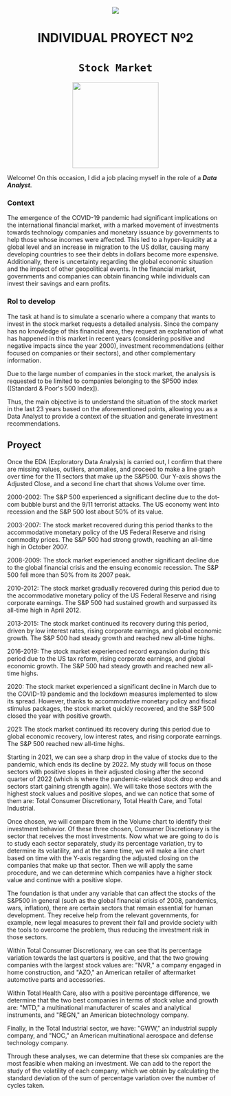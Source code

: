 <p align='center'>
<img src ="https://d31uz8lwfmyn8g.cloudfront.net/Assets/logo-henry-white-lg.png">
<p>

<h1 align='center'>
 <b>INDIVIDUAL PROYECT Nº2</b>
</h1>
 
# <h1 align="center">**`Stock Market`**</h1>

<p align='center'>
<img src = 'https://m.foolcdn.com/media/dubs/original_images/Intro_slide_-_digital_stock_chart_going_up_-_source_getty.jpg' height = 200>
<p>

Welcome! On this occasion, I did a job placing myself in the role of a ***Data Analyst***.


### **Context**

The emergence of the COVID-19 pandemic had significant implications on the international financial market, with a marked movement of investments towards technology companies and monetary issuance by governments to help those whose incomes were affected. This led to a hyper-liquidity at a global level and an increase in migration to the US dollar, causing many developing countries to see their debts in dollars become more expensive. Additionally, there is uncertainty regarding the global economic situation and the impact of other geopolitical events. In the financial market, governments and companies can obtain financing while individuals can invest their savings and earn profits.

 
### Rol to develop

The task at hand is to simulate a scenario where a company that wants to invest in the stock market requests a detailed analysis. Since the company has no knowledge of this financial area, they request an explanation of what has happened in this market in recent years (considering positive and negative impacts since the year 2000), investment recommendations (either focused on companies or their sectors), and other complementary information.

Due to the large number of companies in the stock market, the analysis is requested to be limited to companies belonging to the SP500 index ([Standard & Poor's 500 Index]).

Thus, the main objective is to understand the situation of the stock market in the last 23 years based on the aforementioned points, allowing you as a Data Analyst to provide a context of the situation and generate investment recommendations.


## **Proyect**
  
Once the EDA (Exploratory Data Analysis) is carried out, I confirm that there are missing values, outliers, anomalies, and proceed to make a line graph over time for the 11 sectors that make up the S&P500. Our Y-axis shows the Adjusted Close, and a second line chart that shows Volume over time.

2000-2002: The S&P 500 experienced a significant decline due to the dot-com bubble burst and the 9/11 terrorist attacks. The US economy went into recession and the S&P 500 lost about 50% of its value.

2003-2007: The stock market recovered during this period thanks to the accommodative monetary policy of the US Federal Reserve and rising commodity prices. The S&P 500 had strong growth, reaching an all-time high in October 2007.

2008-2009: The stock market experienced another significant decline due to the global financial crisis and the ensuing economic recession. The S&P 500 fell more than 50% from its 2007 peak.

2010-2012: The stock market gradually recovered during this period due to the accommodative monetary policy of the US Federal Reserve and rising corporate earnings. The S&P 500 had sustained growth and surpassed its all-time high in April 2012.

2013-2015: The stock market continued its recovery during this period, driven by low interest rates, rising corporate earnings, and global economic growth. The S&P 500 had steady growth and reached new all-time highs.

2016-2019: The stock market experienced record expansion during this period due to the US tax reform, rising corporate earnings, and global economic growth. The S&P 500 had steady growth and reached new all-time highs.

2020: The stock market experienced a significant decline in March due to the COVID-19 pandemic and the lockdown measures implemented to slow its spread. However, thanks to accommodative monetary policy and fiscal stimulus packages, the stock market quickly recovered, and the S&P 500 closed the year with positive growth.

2021: The stock market continued its recovery during this period due to global economic recovery, low interest rates, and rising corporate earnings. The S&P 500 reached new all-time highs.
  
 Starting in 2021, we can see a sharp drop in the value of stocks due to the pandemic, which ends its decline by 2022. My study will focus on those sectors with positive slopes in their adjusted closing after the second quarter of 2022 (which is where the pandemic-related stock drop ends and sectors start gaining strength again). We will take those sectors with the highest stock values and positive slopes, and we can notice that some of them are: Total Consumer Discretionary, Total Health Care, and Total Industrial.

Once chosen, we will compare them in the Volume chart to identify their investment behavior. Of these three chosen, Consumer Discretionary is the sector that receives the most investments. Now what we are going to do is to study each sector separately, study its percentage variation, try to determine its volatility, and at the same time, we will make a line chart based on time with the Y-axis regarding the adjusted closing on the companies that make up that sector. Then we will apply the same procedure, and we can determine which companies have a higher stock value and continue with a positive slope.

The foundation is that under any variable that can affect the stocks of the S&P500 in general (such as the global financial crisis of 2008, pandemics, wars, inflation), there are certain sectors that remain essential for human development. They receive help from the relevant governments, for example, new legal measures to prevent their fall and provide society with the tools to overcome the problem, thus reducing the investment risk in those sectors.

Within Total Consumer Discretionary, we can see that its percentage variation towards the last quarters is positive, and that the two growing companies with the largest stock values are: "NVR," a company engaged in home construction, and "AZO," an American retailer of aftermarket automotive parts and accessories.

Within Total Health Care, also with a positive percentage difference, we determine that the two best companies in terms of stock value and growth are: "MTD," a multinational manufacturer of scales and analytical instruments, and "REGN," an American biotechnology company.

Finally, in the Total Industrial sector, we have: "GWW," an industrial supply company, and "NOC," an American multinational aerospace and defense technology company.

Through these analyses, we can determine that these six companies are the most feasible when making an investment. We can add to the report the study of the volatility of each company, which we obtain by calculating the standard deviation of the sum of percentage variation over the number of cycles taken.
  
<p>
